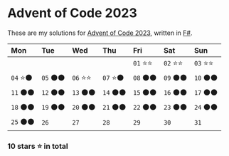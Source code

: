 ﻿# Advent of Code 2023

These are my solutions for [Advent of Code 2023](https://adventofcode.com/2023),
written in [F#](https://fsharp.org).

| Mon     | Tue     | Wed     | Thu     | Fri     | Sat     | Sun     |
|:--------|:--------|:--------|:--------|:--------|:--------|:--------|
|         |         |         |         | `01` ⭐⭐ | `02` ⭐⭐ | `03` ⭐⭐ |
| `04` ⭐⚫ | `05` ⚫⚫ | `06` ⭐⭐ | `07` ⭐⚫ | `08` ⚫⚫ | `09` ⚫⚫ | `10` ⚫⚫ |
| `11` ⚫⚫ | `12` ⚫⚫ | `13` ⚫⚫ | `14` ⚫⚫ | `15` ⚫⚫ | `16` ⚫⚫ | `17` ⚫⚫ |
| `18` ⚫⚫ | `19` ⚫⚫ | `20` ⚫⚫ | `21` ⚫⚫ | `22` ⚫⚫ | `23` ⚫⚫ | `24` ⚫⚫ |
| `25` ⚫⚫ | `26`    | `27`    | `28`    | `29`    | `30`    | `31`    |

### 10 stars ⭐ in total
